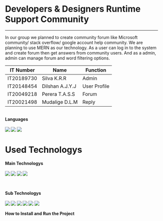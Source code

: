 # Developers & Designers Runtime Support Community
<hr>

In our group we planned to create community forum like Microsoft community/ stack overflow/ google account help community. We are planning to use MERN as our technology. As a user can log in to the system and create forum then get answers from community users. And as a admin, admin can manage forum and word filtering options.


| IT Number     | Name          | Function | 
| ------------- | ------------- | -------- |
| IT20189730    | Silva K.R.R   | Admin  |
| IT20148454    | Dilshan A.J.Y.J         | User Profile  |
| IT20049218    | Perera T.A.S.S         | Forum  |
| IT20021498    | Mudalige D.L.M        | Reply  |

  <br>
<b>Languages<b>
    <br>    <br>
<img src="https://img.shields.io/badge/HTML5-E34F26?style=for-the-badge&logo=html5&logoColor=white" /> 
<img src="https://img.shields.io/badge/CSS3-1572B6?style=for-the-badge&logo=css3&logoColor=white" />
<img src="https://img.shields.io/badge/JavaScript-323330?style=for-the-badge&logo=javascript&logoColor=F7DF1E" />



  <br>
  
# <b>Used Technologys</b>
<b>Main Technologys<b>
  <br>    <br>
<img src="https://img.shields.io/badge/React-20232A?style=for-the-badge&logo=react&logoColor=61DAFB" />
<img src="https://img.shields.io/badge/Express.js-000000?style=for-the-badge&logo=express&logoColor=white" />
<img src="https://img.shields.io/badge/MongoDB-4EA94B?style=for-the-badge&logo=mongodb&logoColor=white" />
<img src="https://img.shields.io/badge/Node.js-339933?style=for-the-badge&logo=nodedotjs&logoColor=white" />

  
  <br>
  
<b>Sub Technologys<b>
    <br>    <br>
  <img src="https://img.shields.io/badge/Bootstrap-563D7C?style=for-the-badge&logo=bootstrap&logoColor=white" />
  <img src="https://img.shields.io/badge/firebase-ffca28?style=for-the-badge&logo=firebase&logoColor=black" />
  <img src="https://img.shields.io/badge/Font_Awesome-339AF0?style=for-the-badge&logo=fontawesome&logoColor=white" />
  <img src="https://img.shields.io/badge/Material%20UI-007FFF?style=for-the-badge&logo=mui&logoColor=white" />
  <img src="https://img.shields.io/badge/npm-CB3837?style=for-the-badge&logo=npm&logoColor=white" />
  <img src="https://img.shields.io/badge/Visual_Studio_Code-0078D4?style=for-the-badge&logo=visual%20studio%20code&logoColor=white" /> 




How to Install and Run the Project






